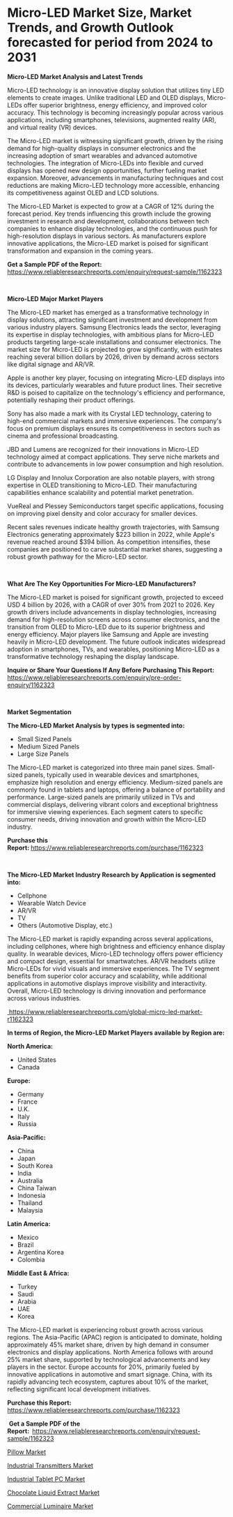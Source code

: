 <p><h1>Micro-LED Market Size, Market Trends, and Growth Outlook forecasted for period from 2024 to 2031</h1></p><p><strong>Micro-LED Market Analysis and Latest Trends</strong></p>
<p><p>Micro-LED technology is an innovative display solution that utilizes tiny LED elements to create images. Unlike traditional LED and OLED displays, Micro-LEDs offer superior brightness, energy efficiency, and improved color accuracy. This technology is becoming increasingly popular across various applications, including smartphones, televisions, augmented reality (AR), and virtual reality (VR) devices.</p><p>The Micro-LED market is witnessing significant growth, driven by the rising demand for high-quality displays in consumer electronics and the increasing adoption of smart wearables and advanced automotive technologies. The integration of Micro-LEDs into flexible and curved displays has opened new design opportunities, further fueling market expansion. Moreover, advancements in manufacturing techniques and cost reductions are making Micro-LED technology more accessible, enhancing its competitiveness against OLED and LCD solutions.</p><p>The Micro-LED Market is expected to grow at a CAGR of 12% during the forecast period. Key trends influencing this growth include the growing investment in research and development, collaborations between tech companies to enhance display technologies, and the continuous push for high-resolution displays in various sectors. As manufacturers explore innovative applications, the Micro-LED market is poised for significant transformation and expansion in the coming years.</p></p>
<p><strong>Get a Sample PDF of the Report:&nbsp;</strong> <a href="https://www.reliableresearchreports.com/enquiry/request-sample/1162323?utm_campaign=31&utm_medium=2&utm_source=Github&utm_content=ia&utm_term=29092024&utm_id=micro-led">https://www.reliableresearchreports.com/enquiry/request-sample/1162323</a></p>
<p>&nbsp;</p>
<p><strong>Micro-LED Major Market Players</strong></p>
<p><p>The Micro-LED market has emerged as a transformative technology in display solutions, attracting significant investment and development from various industry players. Samsung Electronics leads the sector, leveraging its expertise in display technologies, with ambitious plans for Micro-LED products targeting large-scale installations and consumer electronics. The market size for Micro-LED is projected to grow significantly, with estimates reaching several billion dollars by 2026, driven by demand across sectors like digital signage and AR/VR.</p><p>Apple is another key player, focusing on integrating Micro-LED displays into its devices, particularly wearables and future product lines. Their secretive R&D is poised to capitalize on the technology's efficiency and performance, potentially reshaping their product offerings.</p><p>Sony has also made a mark with its Crystal LED technology, catering to high-end commercial markets and immersive experiences. The company's focus on premium displays ensures its competitiveness in sectors such as cinema and professional broadcasting.</p><p>JBD and Lumens are recognized for their innovations in Micro-LED technology aimed at compact applications. They serve niche markets and contribute to advancements in low power consumption and high resolution.</p><p>LG Display and Innolux Corporation are also notable players, with strong expertise in OLED transitioning to Micro-LED. Their manufacturing capabilities enhance scalability and potential market penetration.</p><p>VueReal and Plessey Semiconductors target specific applications, focusing on improving pixel density and color accuracy for smaller devices.</p><p>Recent sales revenues indicate healthy growth trajectories, with Samsung Electronics generating approximately $223 billion in 2022, while Apple's revenue reached around $394 billion. As competition intensifies, these companies are positioned to carve substantial market shares, suggesting a robust growth pathway for the Micro-LED sector.</p></p>
<p>&nbsp;</p>
<p><strong>What Are The Key Opportunities For Micro-LED Manufacturers?</strong></p>
<p><p>The Micro-LED market is poised for significant growth, projected to exceed USD 4 billion by 2026, with a CAGR of over 30% from 2021 to 2026. Key growth drivers include advancements in display technologies, increasing demand for high-resolution screens across consumer electronics, and the transition from OLED to Micro-LED due to its superior brightness and energy efficiency. Major players like Samsung and Apple are investing heavily in Micro-LED development. The future outlook indicates widespread adoption in smartphones, TVs, and wearables, positioning Micro-LED as a transformative technology reshaping the display landscape.</p></p>
<p><strong>Inquire or Share Your Questions If Any Before Purchasing This Report:</strong> <a href="https://www.reliableresearchreports.com/enquiry/pre-order-enquiry/1162323?utm_campaign=31&utm_medium=2&utm_source=Github&utm_content=ia&utm_term=29092024&utm_id=micro-led">https://www.reliableresearchreports.com/enquiry/pre-order-enquiry/1162323</a></p>
<p>&nbsp;</p>
<p><strong>Market Segmentation</strong></p>
<p><strong>The Micro-LED Market Analysis by types is segmented into:</strong></p>
<p><ul><li>Small Sized Panels</li><li>Medium Sized Panels</li><li>Large Size Panels</li></ul></p>
<p><p>The Micro-LED market is categorized into three main panel sizes. Small-sized panels, typically used in wearable devices and smartphones, emphasize high resolution and energy efficiency. Medium-sized panels are commonly found in tablets and laptops, offering a balance of portability and performance. Large-sized panels are primarily utilized in TVs and commercial displays, delivering vibrant colors and exceptional brightness for immersive viewing experiences. Each segment caters to specific consumer needs, driving innovation and growth within the Micro-LED industry.</p></p>
<p><strong>Purchase this Report:&nbsp;</strong><a href="https://www.reliableresearchreports.com/purchase/1162323?utm_campaign=31&utm_medium=2&utm_source=Github&utm_content=ia&utm_term=29092024&utm_id=micro-led">https://www.reliableresearchreports.com/purchase/1162323</a></p>
<p>&nbsp;</p>
<p><strong>The Micro-LED Market Industry Research by Application is segmented into:</strong></p>
<p><ul><li>Cellphone</li><li>Wearable Watch Device</li><li>AR/VR</li><li>TV</li><li>Others (Automotive Display, etc.)</li></ul></p>
<p><p>The Micro-LED market is rapidly expanding across several applications, including cellphones, where high brightness and efficiency enhance display quality. In wearable devices, Micro-LED technology offers power efficiency and compact design, essential for smartwatches. AR/VR headsets utilize Micro-LEDs for vivid visuals and immersive experiences. The TV segment benefits from superior color accuracy and scalability, while additional applications in automotive displays improve visibility and interactivity. Overall, Micro-LED technology is driving innovation and performance across various industries.</p></p>
<p><a href="https://www.reliableresearchreports.com/global-micro-led-market-r1162323?utm_campaign=31&utm_medium=2&utm_source=Github&utm_content=ia&utm_term=29092024&utm_id=micro-led">&nbsp;https://www.reliableresearchreports.com/global-micro-led-market-r1162323</a></p>
<p><strong>In terms of Region, the Micro-LED Market Players available by Region are:</strong></p>
<p>
    <p> <strong> North America: </strong>
        <ul>
            <li>United States</li>
            <li>Canada</li>
        </ul>
        </p> 
    <p> <strong> Europe: </strong>
        <ul>
            <li>Germany</li>
            <li>France</li>
            <li>U.K.</li>
            <li>Italy</li>
            <li>Russia</li>
        </ul>
        </p> 
    <p> <strong> Asia-Pacific: </strong>
        <ul>
            <li>China</li>
            <li>Japan</li>
            <li>South Korea</li>
            <li>India</li>
            <li>Australia</li>
            <li>China Taiwan</li>
            <li>Indonesia</li>
            <li>Thailand</li>
            <li>Malaysia</li>
        </ul>
        </p> 
    <p> <strong> Latin America: </strong>
        <ul>
            <li>Mexico</li>
            <li>Brazil</li>
            <li>Argentina Korea</li>
            <li>Colombia</li>
        </ul>
        </p> 
    <p> <strong> Middle East & Africa: </strong>
        <ul>
            <li>Turkey</li>
            <li>Saudi</li>
            <li>Arabia</li>
            <li>UAE</li>
            <li>Korea</li>
        </ul>
    </p>
    </p>
<p><p>The Micro-LED market is experiencing robust growth across various regions. The Asia-Pacific (APAC) region is anticipated to dominate, holding approximately 45% market share, driven by high demand in consumer electronics and display applications. North America follows with around 25% market share, supported by technological advancements and key players in the sector. Europe accounts for 20%, primarily fueled by innovative applications in automotive and smart signage. China, with its rapidly advancing tech ecosystem, captures about 10% of the market, reflecting significant local development initiatives.</p></p>
<p><strong>Purchase this Report: </strong><a href="https://www.reliableresearchreports.com/purchase/1162323?utm_campaign=31&utm_medium=2&utm_source=Github&utm_content=ia&utm_term=29092024&utm_id=micro-led">https://www.reliableresearchreports.com/purchase/1162323</a></p>
<p>&nbsp;<strong>Get a Sample PDF of the Report:&nbsp;&nbsp;</strong><a href="https://www.reliableresearchreports.com/enquiry/request-sample/1162323?utm_campaign=31&utm_medium=2&utm_source=Github&utm_content=ia&utm_term=29092024&utm_id=micro-led">https://www.reliableresearchreports.com/enquiry/request-sample/1162323</a></p>
<p><strong></strong></p>
<p><p><a href="https://www.linkedin.com/pulse/strategic-roadmap-success-global-pillow-market-analysis2024-drt0c?utm_campaign=31&utm_medium=2&utm_source=Github&utm_content=ia&utm_term=29092024&utm_id=micro-led">Pillow Market</a></p><p><a href="https://issuu.com/reportprime-2/docs/industrial-transmitters-market-size_3d012d8b6655ef?utm_campaign=31&utm_medium=2&utm_source=Github&utm_content=ia&utm_term=29092024&utm_id=micro-led">Industrial Transmitters Market</a></p><p><a href="https://issuu.com/reportprime-2/docs/industrial-tablet-pc-market-size-20_466451e0670d1f?utm_campaign=31&utm_medium=2&utm_source=Github&utm_content=ia&utm_term=29092024&utm_id=micro-led">Industrial Tablet PC Market</a></p><p><a href="https://github.com/MegiBogdani1953/Market-Research-Report-List-1/blob/main/chocolate-liquid-extract-market.md?utm_campaign=31&utm_medium=2&utm_source=Github&utm_content=ia&utm_term=29092024&utm_id=micro-led">Chocolate Liquid Extract Market</a></p><p><a href="https://www.linkedin.com/pulse/global-commercial-luminaire-market-size-expected-experience-y8n3c?utm_campaign=31&utm_medium=2&utm_source=Github&utm_content=ia&utm_term=29092024&utm_id=micro-led">Commercial Luminaire Market</a></p></p>